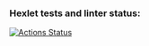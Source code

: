 ### Hexlet tests and linter status:
[![Actions Status](https://github.com/juliya-razumova/data-analytics-project-96/workflows/hexlet-check/badge.svg)](https://github.com/juliya-razumova/data-analytics-project-96/actions)